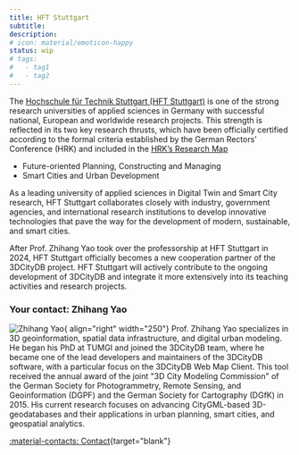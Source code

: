 ```yaml
---
title: HFT Stuttgart
subtitle:
description:
# icon: material/emoticon-happy
status: wip
# tags:
#   - tag1
#   - tag2
---
```


The [Hochschule für Technik Stuttgart (HFT Stuttgart)](https://www.hft-stuttgart.de/)
is one of the strong research universities of applied sciences in Germany with successful national,
European and worldwide research projects.
This strength is reflected in its two key research thrusts, which have been officially certified
according to the formal criteria established by the German Rectors' Conference (HRK) and included
in the [HRK’s Research Map](https://www.forschungslandkarte.de/profilbildende-forschung-an-fachhochschulen/kartensuche/)

- Future-oriented Planning, Constructing and Managing
- Smart Cities and Urban Development

As a leading university of applied sciences in Digital Twin and Smart City research,
HFT Stuttgart collaborates closely with industry, government agencies, and international research institutions to
develop innovative technologies that pave the way for the development of modern, sustainable, and smart cities.

After Prof. Zhihang Yao took over the professorship at HFT Stuttgart in 2024, HFT Stuttgart
officially becomes a new cooperation partner of the 3DCityDB project.
HFT Stuttgart will actively contribute to the ongoing development of 3DCityDB and integrate
it more extensively into its teaching activities and research projects.

### Your contact: Zhihang Yao

![Zhihang Yao](https://www.hft-stuttgart.de/fileadmin/Dateien/Profilbilder/_processed_/6/d/csm_Profil3_58ddab6dd3.jpg){
align="right" width="250"}
Prof. Zhihang Yao specializes in 3D geoinformation, spatial data infrastructure, and digital urban modeling.
He began his PhD at TUMGI and joined the 3DCityDB team, where he became one of the lead developers and maintainers
of the 3DCityDB software, with a particular focus on the 3DCityDB Web Map Client.
This tool received the annual award of the joint "3D City Modeling Commission" of the German Society for
Photogrammetry, Remote Sensing, and Geoinformation (DGPF) and the German Society for Cartography (DGfK) in 2015.
His current research focuses on advancing CityGML-based 3D-geodatabases and their applications in urban planning,
smart cities, and geospatial analytics.

[:material-contacts: Contact](https://www.hft-stuttgart.de/p/zhihang-yao){target="blank"}